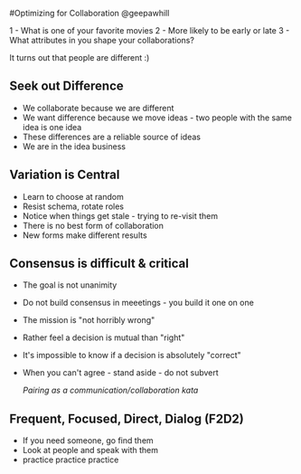 #Optimizing for Collaboration
@geepawhill

1 - What is one of your favorite movies
2 - More likely to be early or late
3 - What attributes in you shape your collaborations?

It turns out that people are different :)

## Seek out Difference
* We collaborate because we are different
* We want difference because we move ideas - two people with the same idea is one idea
* These differences are a reliable source of ideas
* We are in the idea business

## Variation is Central
* Learn to choose at random
* Resist schema, rotate roles
* Notice when things get stale - trying to re-visit them
* There is no best form of collaboration
* New forms make different results

## Consensus is difficult & critical
* The goal is not unanimity
* Do not build consensus in meeetings - you build it one on one
* The mission is "not horribly wrong"
* Rather feel a decision is mutual than "right"
* It's impossible to know if a decision is absolutely "correct"
* When you can't agree - stand aside - do not subvert

    _Pairing as a communication/collaboration kata_

## Frequent, Focused, Direct, Dialog (F2D2)
* If you need someone, go find them
* Look at people and speak with them
* practice practice practice
